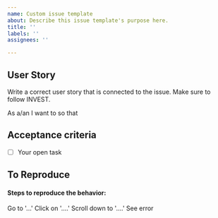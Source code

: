 ```yaml
---
name: Custom issue template
about: Describe this issue template's purpose here.
title: ''
labels: ''
assignees: ''

---
```


## User Story
Write a correct user story that is connected to the issue. Make sure to follow INVEST.

As a/an  I want to  so that

## Acceptance criteria

- [ ] Your open task

## To Reproduce

#### Steps to reproduce the behavior:

Go to '...'
Click on '....'
Scroll down to '....'
See error
